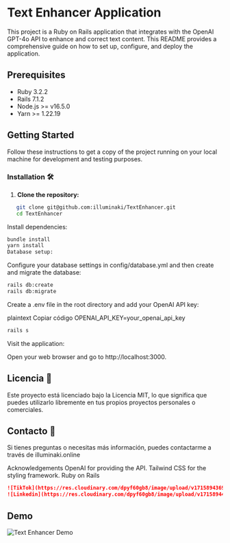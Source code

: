 # Text Enhancer Application

This project is a Ruby on Rails application that integrates with the OpenAI GPT-4o API to enhance and correct text content. This README provides a comprehensive guide on how to set up, configure, and deploy the application.

## Prerequisites

- Ruby 3.2.2
- Rails 7.1.2
- Node.js >= v16.5.0
- Yarn >= 1.22.19


## Getting Started

Follow these instructions to get a copy of the project running on your local machine for development and testing purposes.

### Installation 🛠️

1. **Clone the repository:**

```bash
   git clone git@github.com:illuminaki/TextEnhancer.git
   cd TextEnhancer
```
Install dependencies:
```bash
bundle install
yarn install
Database setup:
```
    
Configure your database settings in config/database.yml and then create and migrate the database:

```bash
rails db:create
rails db:migrate
```

Create a .env file in the root directory and add your OpenAI API key:

plaintext
Copiar código
OPENAI_API_KEY=your_openai_api_key

```bash
rails s
```

Visit the application:

Open your web browser and go to http://localhost:3000.



## Licencia 📄
Este proyecto está licenciado bajo la Licencia MIT, lo que significa que puedes utilizarlo libremente en tus propios proyectos personales o comerciales.

## Contacto 📧
Si tienes preguntas o necesitas más información, puedes contactarme a través de illuminaki.online


Acknowledgements
OpenAI for providing the API.
Tailwind CSS for the styling framework.
Ruby on Rails




```markdown
![TikTok](https://res.cloudinary.com/dpyf60gb8/image/upload/v1715894369/TIKTOK-LOGO_bvxtll.png)
![Linkedin](https://res.cloudinary.com/dpyf60gb8/image/upload/v1715894432/linkedin-logo_gv17yd.png)
```

## Demo

![Text Enhancer Demo](https://res.cloudinary.com/dpyf60gb8/image/upload/v1715894292/tutorial-openAI_hja9hf.gif)